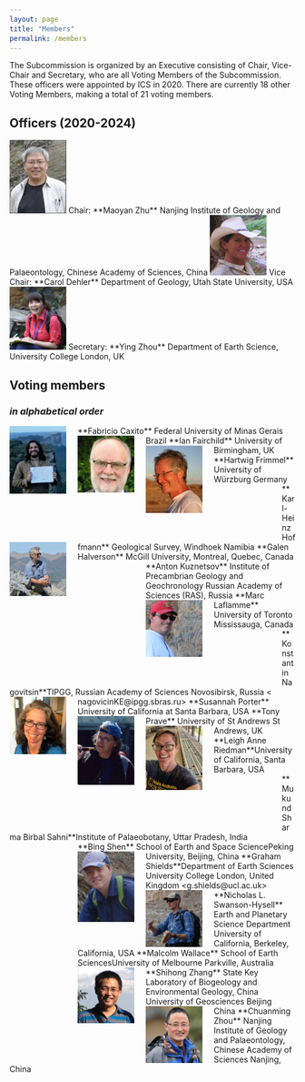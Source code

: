 ```yaml
---
layout: page
title: "Members"
permalink: /members
---
```


The Subcommission is organized by an Executive consisting of Chair, Vice-Chair and Secretary, who are all Voting Members of the Subcommission. These officers were appointed by ICS in 2020. There are currently 18 other Voting Members, making a total of 21 voting members.

## Officers (2020-2024)

<img src="/images/person-zhu.jpg" style="width:100px;" />  
Chair: **Maoyan Zhu**  
Nanjing Institute of Geology and Palaeontology, Chinese Academy of Sciences, China  
<myzhu@nigpas.ac.cn>  

<img src="/images/person-dehler.jpg" style="width:100px;" />  
Vice Chair: **Carol Dehler**  
Department of Geology, Utah State University, USA  
<Carol.Dehler@usu.edu>  

<img src="/images/person-zhou.jpg" style="width:100px;" />  
Secretary: **Ying Zhou**  
Department of Earth Science, University College London, UK  
<y-zhou@ucl.ac.uk>  

## Voting members
### _in alphabetical order_

<img src="/images/person-caxito.png" style="width:100px; float:left; margin-right:20px;" />  
**Fabricio Caxito​**  
Federal University of Minas Gerais  
​Brazil  
<facaxito@yahoo.com.br>  

<img src="/images/person-fairchild.jpg" style="width:100px; float:left; margin-right:20px;" />  
**Ian Fairchild**  
University of Birmingham, ​UK  
<i.j.fairchild@bham.ac.uk>  

<img src="/images/person-frimmel.png" style="width:100px; float:left; margin-right:20px;" />  
**Hartwig Frimmel**  
University of Würzburg  
Germany  
<hartwig.frimmel@uni-wuerzburg.de>  

<div style="height:100px; width:100px; display:block; float:left; margin-right:20px;"></div>
**Karl-Heinz Hoffmann**  
Geological Survey, Windhoek  
Namibia  
<mkh.hoffmann@iway.na>  

<img src="/images/person-halverson.jpeg" style="width:100px; float:left; margin-right:20px;" />  
**Galen Halverson**  
McGill University, Montreal, Quebec, Canada  
<galen.halverson@mcgill.ca>  

<div style="height:100px; width:100px; display:block; float:left; margin-right:20px;"></div>
**Anton Kuznetsov**  
Institute of Precambrian Geology and Geochronology  
Russian Academy of Sciences (RAS), Russia  
<antonbor9@mail.ru>  

<img src="/images/person-laflamme.jpeg" style="width:100px; float:left; margin-right:20px;" />  
**Marc Laflamme**  
​University of Toronto Mississauga, Canada  
<marc.laflamme@utoronto.ca>  

<div style="height:100px; width:100px; display:block; float:left; margin-right:20px;"></div>
**Konstantin Nagovitsin**  
​TIPGG, Russian Academy of Sciences  
Novosibirsk, Russia  
<​nagovicinKE@ipgg.sbras.ru>  

<img src="/images/person-porter.jpeg" style="width:100px; float:left; margin-right:20px;" />  
**Susannah Porter**  
University of California at Santa Barbara, USA  
<orter@geol.ucsb.edu>  

<img src="/images/person-prave.jpeg" style="width:100px; float:left; margin-right:20px;" />  
**Tony Prave**  
University of St Andrews  
St Andrews, UK  
<ap13@st-andrews.ac.uk>  

<img src="/images/person-riedman.png" style="width:100px; float:left; margin-right:20px;" />  
**Leigh Anne Riedman**  
​University of California, Santa Barbara, USA  
<lriedman@ucsb.edu>  

<div style="clear:both;"></div>
<div style="height:100px; width:100px; display:block; float:left; margin-right:20px;"></div>
**Mukund Sharma Birbal Sahni**  
​Institute of Palaeobotany, Uttar Pradesh, India  
<sharmamukund1@rediffmail.com>  

<div style="clear:both;"></div>
<div style="height:100px; width:100px; display:block; float:left; margin-right:20px;"></div>
**Bing Shen**  
School of Earth and Space Science  
​Peking University, Beijing, China  
<bingshen@pku.edu.cn>  

<img src="/images/person-shields.png" style="width:100px; float:left; margin-right:20px;" />  
**Graham Shields**  
​Department of Earth Sciences  
​University College London, United Kingdom  
<​g.shields@ucl.ac.uk>  

<img src="/images/person-swanson-hysell.jpg" style="width:100px; float:left; margin-right:20px;" />  
**Nicholas L. Swanson-Hysell**  
Earth and Planetary Science Department  
​University of California, Berkeley, California, USA  
<swanson-hysell@berkeley.edu>  

<div style="height:100px; width:100px; display:block; float:left; margin-right:20px;"></div>
**Malcolm Wallace**  
School of Earth Sciences  
​University of Melbourne Parkville, Australia  
<mww@unimelb.edu.au> ​ 

<img src="/images/person-zhang.png" style="width:100px; float:left; margin-right:20px;" />  
**Shihong Zhang**  
State Key Laboratory of Biogeology and Environmental Geology, China University of Geosciences Beijing China  
<shzhang@cugb.edu.cn>

<img src="/images/person-zhou.png" style="width:100px; float:left; margin-right:20px;" />  
**Chuanming Zhou**  
Nanjing Institute of Geology and Palaeontology, Chinese Academy of Sciences Nanjing, China  
<cmzhou@nigpas.ac.cn>  
​
